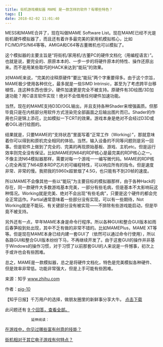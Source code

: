 ```yaml
---
title: 街机游戏模拟器 MAME 是一款怎样的软件？有哪些特色？
tags: []
date: 2018-02-02 11:01:40
---
```


MESS和MAME合并了，现在叫做MAME Software List。现在MAME已经不光是街机硬件模拟器了，而且还有着许多最完美的家用机模拟核心，比如FC/MD/PS/N64等等。AMIGA和C64等古董微机也可以模拟了。

这个模拟器的主要主旨是“将街机/家用机/古董PC的硬件文档化（用编程语言）”。也就是说，要完全的、原原本本的、一步一步的将硬件原本的特性、操作还原出来。而不是用某些取巧的HACK来达到“能玩”的效果。

对MAME来说，“完美的诠释原硬件”要比“能玩”两个字重要得多。由于这个宗旨，MAME极少使用各种优化，最多就是一些SIMD Intrinsic，甚至为了考虑跨平台移植性，连这种东西也很少。硬件加速更是完全不被支持。原硬件有3D绘图/3D加速功能？用C语言软件实现！绝对不会借用任何硬件加速功能。

当然，现在的MAME支持D3D/OGL输出，并且支持各种Shader来增强画质。但那毕竟只是在内核部分用软件方式渲染完全部画面之后输出图片而已。Shader的作用也只是锦上添花，比如模拟一下CRT的效果。游戏本身是绝对不会经过D3D或者OGL进行绘图的。

结果就是，只要MAME的“支持状态”里面写着“正常工作（Working）”，那就意味着你可以得到和原机完全相同的体验。当然，输入设备的不同等问题则是另一回事。但是软件上做到了完全的、完美的再现原始基板、游戏、主机etc。但是运行效率则完全没有保证。比如MAME的N64的RDP核心是最完美的RDP核心之一。不像主流N64模拟器那样，需要对每一个游戏一一编写微代码。MAME的RDP核心完全再现了N64原本RDP芯片的可编程特性，可以响应所有的指令。但是速度非常、非常的慢。我把我的5960x超冒烟了4.5G，也只能有不到20帧的速度。

所以MAME不会像其他一些以“能玩”为主要目标的模拟器那样，由于各种Hack的存在，同一款硬件大多数游戏基本完美，一部分有些毛病，但是基本不太影响玩这种情况。Working就是完美、绝对不会出现“有些毛病”，只要是这个硬件的都会完全正常运作。Partial通常意味着一些部分没有实现，可以有一些期待，Not Working就是不能玩、有关键部分没有被实现——不排除有些游戏能启动，但是毕竟不被支持。

另外还有一点，早年MAME本身是命令行程序。所以各种GUI和整合GUI版本如雨后春笋般到处出现，其中不乏有做的非常不错的。比如MAMEPlus，MAME XT等等。但是现在MAME本身已经内建一套GUI了（依然可以通过命令行使用），所以各路GUI和整合GUI版本纷纷下马，不再继续开发了。由于这套GUI的操作并非基于Windows的操作习惯，对于习惯了以前那套GUI的人来说是一件憾事，初次上手或许也会有些困难。

总之，MAME是一款模拟器，总之是将硬件文档化，特色是完美模拟各种硬件、但是效率非常低。功能非常强大，但是上手可能有些困难。

来源：知乎 www.zhihu.com

作者：[pig-10](http://www.zhihu.com/people/pig_10?utm_campaign=rss&utm_medium=rss&utm_source=rss&utm_content=author)

【知乎日报】千万用户的选择，做朋友圈里的新鲜事分享大牛。
        [点击下载](http://daily.zhihu.com?utm_source=rssyanwenzi&utm_campaign=tuijian&utm_medium=rssnormal)

此问题还有 [9 个回答，查看全部。](http://www.zhihu.com/question/265689338/answer/299031244?utm_campaign=rss&utm_medium=rss&utm_source=rss&utm_content=title)

                延伸阅读：

[在游戏中，你见过哪些富有创意的技能？](http://www.zhihu.com/question/22099262?utm_campaign=rss&utm_medium=rss&utm_source=rss&utm_content=title)

[街机相对于其它电子游戏有何特点？](http://www.zhihu.com/question/20438290?utm_campaign=rss&utm_medium=rss&utm_source=rss&utm_content=title)